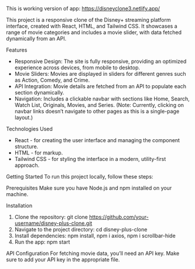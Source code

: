 This is working version of app: https://disneyclone3.netlify.app/

This project is a responsive clone of the Disney+ streaming platform interface, created with React, HTML, and Tailwind CSS. It showcases a range of movie categories and includes a movie slider, with data fetched dynamically from an API.

Features
- Responsive Design: The site is fully responsive, providing an optimized experience across devices, from mobile to desktop.
- Movie Sliders: Movies are displayed in sliders for different genres such as Action, Comedy, and Crime.
- API Integration: Movie details are fetched from an API to populate each section dynamically.
- Navigation: Includes a clickable navbar with sections like Home, Search, Watch List, Originals, Movies, and Series. (Note: Currently, clicking on navbar links doesn’t navigate to other pages as this is a single-page layout.)

Technologies Used
- React - for creating the user interface and managing the component structure.
- HTML - for markup.
- Tailwind CSS - for styling the interface in a modern, utility-first approach.

Getting Started
To run this project locally, follow these steps:

Prerequisites
Make sure you have Node.js and npm installed on your machine.

Installation
1. Clone the repository: git clone https://github.com/your-username/disney-plus-clone.git
2. Navigate to the project directory: cd disney-plus-clone
3. Install dependencies: npm install, npm i axios, npm i scrollbar-hide
4. Run the app: npm start

API Configuration
For fetching movie data, you’ll need an API key. Make sure to add your API key in the appropriate file.
